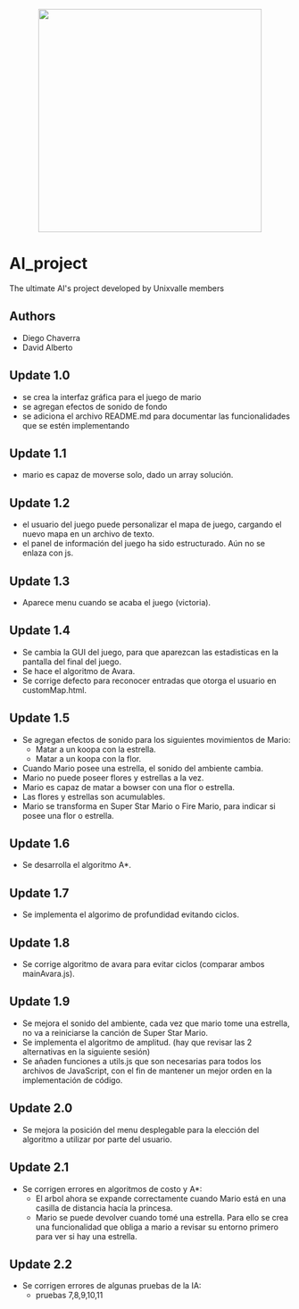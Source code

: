 <p align='center'>
  <img width='400' heigth='450' src='https://user-images.githubusercontent.com/62605744/171186764-43f7aae0-81a9-4b6e-b4ce-af963564eafb.png'>
</p>

# AI_project
The ultimate AI's project developed by Unixvalle members

## Authors
- Diego Chaverra
- David Alberto

## Update 1.0
- se crea la interfaz gráfica para el juego de mario 
- se agregan efectos de sonido de fondo 
- se adiciona el archivo README.md para documentar las funcionalidades que se estén implementando

## Update 1.1
- mario es capaz de moverse solo, dado un array solución.

## Update 1.2
- el usuario del juego puede personalizar el mapa de juego, cargando el nuevo mapa en un archivo de texto.
- el panel de información del juego ha sido estructurado. Aún no se enlaza con js.

## Update 1.3
- Aparece menu cuando se acaba el juego (victoria).

## Update 1.4
- Se cambia la GUI del juego, para que aparezcan las estadisticas en la pantalla del final del juego.
- Se hace el algoritmo de Avara.
- Se corrige defecto para reconocer entradas que otorga el usuario en customMap.html.

## Update 1.5
- Se agregan efectos de sonido para los siguientes movimientos de Mario:
  - Matar a un koopa con la estrella.
  - Matar a un koopa con la flor.
- Cuando Mario posee una estrella, el sonido del ambiente cambia.
- Mario no puede poseer flores y estrellas a la vez.
- Mario es capaz de matar a bowser con una flor o estrella.
- Las flores y estrellas son acumulables.
- Mario se transforma en Super Star Mario o Fire Mario, para indicar si posee una flor o estrella.

## Update 1.6
- Se desarrolla el algoritmo A*.

## Update 1.7
- Se implementa el algorimo de profundidad evitando ciclos.

## Update 1.8
- Se corrige algoritmo de avara para evitar ciclos (comparar ambos mainAvara.js).

## Update 1.9
- Se mejora el sonido del ambiente, cada vez que mario tome una estrella, no va a reiniciarse la canción de Super Star Mario.
- Se implementa el algoritmo de amplitud. (hay que revisar las 2 alternativas en la siguiente sesión)
- Se añaden funciones a utils.js que son necesarias para todos los archivos de JavaScript, con el fin de mantener un mejor orden en la implementación de código.

## Update 2.0
- Se mejora la posición del menu desplegable para la elección del algoritmo a utilizar por parte del usuario.

## Update 2.1
- Se corrigen errores en algoritmos de costo y A*:
  - El arbol ahora se expande correctamente cuando Mario está en una casilla de distancia hacía la princesa.
  - Mario se puede devolver cuando tomé una estrella. Para ello se crea una funcionalidad que obliga a mario a revisar su entorno primero para ver si hay una estrella.

## Update 2.2
- Se corrigen errores de algunas pruebas de la IA:
  - pruebas 7,8,9,10,11